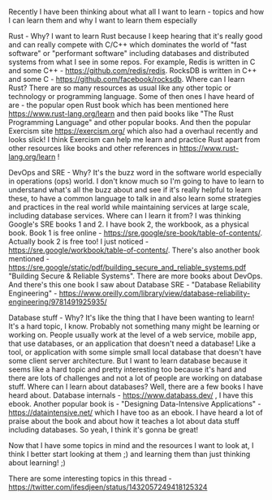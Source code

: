 
Recently I have been thinking about what all I want to learn - topics and how I can learn them and why I want to learn them especially

Rust - Why? I want to learn Rust because I keep hearing that it's really good and can really compete with C/C++ which dominates the world of "fast software" or "performant software" including databases and distributed systems from what I see in some repos. For example, Redis is written in C and some C++ - https://github.com/redis/redis. RocksDB is written in C++ and some C - https://github.com/facebook/rocksdb. Where can I learn Rust? There are so many resources as usual like any other topic or technology or programming language. Some of then ones I have heard of are - the popular open Rust book which has been mentioned here https://www.rust-lang.org/learn and then paid books like "The Rust Programming Language" and other popular books. And then the popular Exercism site https://exercism.org/ which also had a overhaul recently and looks slick! I think Exercism can help me learn and practice Rust apart from other resources like books and other references in https://www.rust-lang.org/learn !

DevOps and SRE - Why? It's the buzz word in the software world especially in operations (ops) world. I don't know much so I'm going to have to learn to understand what's all the buzz about and see if it's really helpful to learn these, to have a common language to talk in and also learn some strategies and practices in the real world while maintaining services at large scale, including database services. Where can I learn it from? I was thinking Google's SRE books 1 and 2. I have book 2, the workbook, as a physical book. Book 1 is free online - https://sre.google/sre-book/table-of-contents/. Actually book 2 is free too! I just noticed - https://sre.google/workbook/table-of-contents/. There's also another book mentioned - https://sre.google/static/pdf/building_secure_and_reliable_systems.pdf "Building Secure & Reliable Systems". There are more books about DevOps. And there's this one book I saw about Database SRE - "Database Reliability Engineering" - https://www.oreilly.com/library/view/database-reliability-engineering/9781491925935/ 

Database stuff - Why? It's like the thing that I have been wanting to learn! It's a hard topic, I know. Probably not something many might be learning or working on. People usually work at the level of a web service, mobile app, that use databases, or an application that doesn't need a database! Like a tool, or application with some simple small local database that doesn't have some client server architecture. But I want to learn database because it seems like a hard topic and pretty interesting too because it's hard and there are lots of challenges and not a lot of people are working on database stuff. Where can I learn about databases? Well, there are a few books I have heard about. Database internals - https://www.databass.dev/ , I have this ebook. Another popular book is - "Designing Data-Intensive Applications" - https://dataintensive.net/ which I have too as an ebook. I have heard a lot of praise about the book and about how it teaches a lot about data stuff including databases. So yeah, I think it's gonna be great!

Now that I have some topics in mind and the resources I want to look at, I think I better start looking at them ;) and learning them than just thinking about learning! ;)

There are some interesting topics in this thread - https://twitter.com/ifesdjeen/status/1432057249418125324
